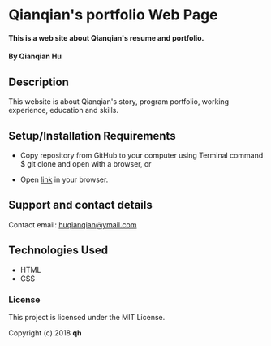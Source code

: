 # Qianqian's portfolio Web Page

#### This is a web site about Qianqian's resume and portfolio.

#### By Qianqian Hu

## Description

This website is about Qianqian's story, program portfolio, working experience, education and skills.

## Setup/Installation Requirements

* Copy repository from GitHub to your computer using Terminal command $ git clone and open with a browser, or

* Open [link](https://qianqianhu.github.io/portfolio-Qianqian/) in your browser.


## Support and contact details

Contact email: huqianqian@ymail.com


## Technologies Used

* HTML
* CSS

### License

This project is licensed under the MIT License.

Copyright (c) 2018 **qh**

